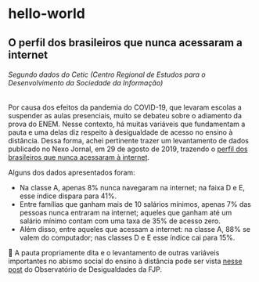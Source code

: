 # hello-world
## O perfil dos brasileiros que nunca acessaram a internet
###### Segundo dados do Cetic (Centro Regional de Estudos para o Desenvolvimento da Sociedade da Informação)

Por causa dos efeitos da pandemia do COVID-19, que levaram escolas a suspender as aulas presenciais, muito se debateu sobre o adiamento da prova do ENEM. Nesse contexto, há muitas variáveis que fundamentam a pauta e uma delas diz respeito à desigualdade de acesso no ensino à distância. Dessa forma, achei pertinente trazer um levantamento de dados publicado no Nexo Jornal, em 29 de agosto de 2019, trazendo o [perfil dos brasileiros que nunca acessaram à internet](https://www.nexojornal.com.br/expresso/2019/08/29/O-perfil-dos-brasileiros-que-nunca-acessaram-a-internet). 

Alguns dos dados apresentados foram:
- Na classe A, apenas 8% nunca navegaram na internet; na faixa D e E, esse índice dispara para 41%.
- Entre famílias que ganham mais de 10 salários mínimos, apenas 7% das pessoas nunca entraram na internet; aqueles que ganham até um salário mínimo contam com uma taxa de 35% de acesso zero. 
- Além disso, entre aqueles que acessam a internet: na classe A, 88% se valem do computador; nas classes D e E esse índice cai para 15%.

:pushpin: A pauta propriamente dita e o levantamento de outras variáveis importantes no abismo social do ensino à distância pode ser vista [nesse post](http://observatoriodesigualdades.fjp.mg.gov.br/?p=1058) do Observatório de Desigualdades da FJP.

